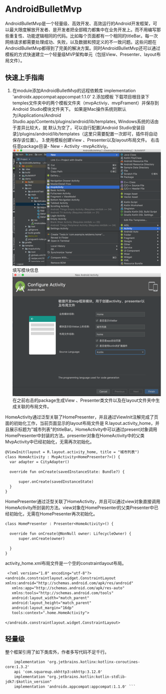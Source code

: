 # AndroidBulletMvp
AndroidBulletMvp是一个轻量级、高效开发、高效运行的Android开发框架，可以最大限度解放开发者、是开发者把全部精力都集中在业务开发上。而不用编写那些重复性、功能逻辑相同的代码。比如每个页面都有一个相同的titleBar。每一次网络请求都需要处理成功、失败，以及数据和预定义的不一致问题。这些问题在AndroidBulletMvp都得到了完美的解决方案。同时AndroidBulletMvp还可以通过模板的方式快速建立一个轻量级MVP架构单元（包括View、Presenter、layout布局文件）。
## 快速上手指南
1. 在module添加AndroidBulletMvp的远程依赖库 implementation 'androidx.appcompat:appcompat:1.1.0' 
2.添加模板 下载项目根目录下temples文件夹中的两个模板文件夹（mvpActiviy、mvpFrament）并保存到Android Studio模块文件夹下。
  如果是Mac操作系统则默认为/Applications/Android Studio.app/Contents/plugins/android/lib/templates, Windows系统的话由于差异比较大，就  默认为空了，可以自行配置[Android Studio安装目录]/plugins/android/lib/templates（这里只需要配置一次即可，插件将自动保存该位置）。
3.使用模板创建View 、Presenter以及layout布局文件。
   右击任意package目录- New - Activity -mvpAcitiviy。
  ![image](https://github.com/openVS-liu/AndroidBulletMvp/blob/master/images/2020-01-111.png)
  填写模块信息
  ![image](https://github.com/openVS-liu/AndroidBulletMvp/blob/master/images/2020-01-13.png)
  在之前右击的package生成View 、Presenter类文件以及在layout文件夹中生成关联的布局文件。  
  
  HomeActivity通过泛型关联了HomePresenter，并且通过ViewInit注解完成了页面的初始化工作，当前页面显示的layout布局文件是 R.layout.activity_home，并且展示标题为"城市列表"的titleBar。HomeActivity中可以通过present对象调用HomePresenter中封装的方法。presenter对象在HomeActivity中的父类MvpActivity中已经初始化，无需再次初始化。
  ```
  @ViewInit(layout = R.layout.activity_home, title = "城市列表")
 class HomeActivity : MvpActivity<HomePresenter?>() {
    var adapter = CityAdapter()

    override fun onCreate(savedInstanceState: Bundle?) {

        super.onCreate(savedInstanceState)
    }
  }
  
  ```
  HomePresenter通过泛型关联了HomeActivity，并且可以通过view对象直接调用HomeActivity所封装的方法。view对象在HomePresenter的父类Presenter中已经初始化，无需在HomePresenter再次初始化。
  
  ```
  class HomePresenter : Presenter<HomeActivity>() {

    override fun onCreate(@NonNull owner: LifecycleOwner) {
        super.onCreate(owner)

    }
 }
 ```
 activity_home.xml布局文件是一个空的constraintlayout布局。
 ```
  <?xml version="1.0" encoding="utf-8"?>
<androidx.constraintlayout.widget.ConstraintLayout xmlns:android="http://schemas.android.com/apk/res/android"
    xmlns:app="http://schemas.android.com/apk/res-auto"
    xmlns:tools="http://schemas.android.com/tools"
    android:layout_width="match_parent"
    android:layout_height="match_parent"
    android:layout_margin="16dp"
    tools:context=".home.HomeActivity">

</androidx.constraintlayout.widget.ConstraintLayout>
 ```
  


## 轻量级 
  整个框架引用了如下类库外，作者多写代码不足千行。

``` implementation "org.jetbrains.kotlinx:kotlinx-coroutines-android:1.3.2"
    implementation 'org.jetbrains.kotlinx:kotlinx-coroutines-core:1.3.2'
    api 'com.squareup.okhttp3:okhttp:3.12.0'
    implementation "org.jetbrains.kotlin:kotlin-stdlib-jdk7:$kotlin_version"
    implementation 'androidx.appcompat:appcompat:1.1.0' ```
    


